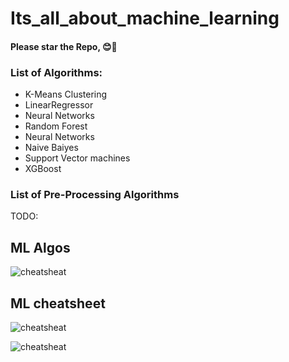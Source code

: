 # Its_all_about_machine_learning

#### Please star the Repo, 😊🙏

### List of Algorithms:
- K-Means Clustering
- LinearRegressor
- Neural Networks
- Random Forest
- Neural Networks
- Naive Baiyes
- Support Vector machines
- XGBoost

### List of Pre-Processing Algorithms
TODO:

## ML Algos
![cheatsheat](./assets/algos.png)

## ML cheatsheet
![cheatsheat](./assets/cheatsheet.jpg)

![cheatsheat](https://github.com/somiljain7/Its_all_about_machine_learning/blob/master/assets/Py%20and%20R%20cheatsheet.jpg)



